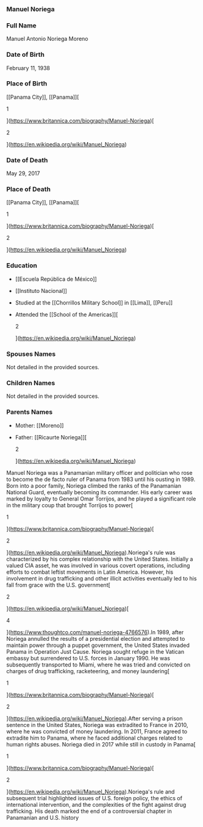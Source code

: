### Manuel Noriega

### Full Name

Manuel Antonio Noriega Moreno

### Date of Birth

February 11, 1938

### Place of Birth

[[Panama City]], [[Panama]][

1



](https://www.britannica.com/biography/Manuel-Noriega)[

2



](https://en.wikipedia.org/wiki/Manuel_Noriega)

### Date of Death

May 29, 2017

### Place of Death

[[Panama City]], [[Panama]][

1



](https://www.britannica.com/biography/Manuel-Noriega)[

2



](https://en.wikipedia.org/wiki/Manuel_Noriega)

### Education

- [[Escuela República de México]]
- [[Instituto Nacional]]
- Studied at the [[Chorrillos Military School]] in [[Lima]], [[Peru]]
- Attended the [[School of the Americas]][
    
    2
    
    
    
    ](https://en.wikipedia.org/wiki/Manuel_Noriega)

### Spouses Names

Not detailed in the provided sources.

### Children Names

Not detailed in the provided sources.

### Parents Names

- Mother: [[Moreno]]
- Father: [[Ricaurte Noriega]][
    
    2
    
    
    
    ](https://en.wikipedia.org/wiki/Manuel_Noriega)

Manuel Noriega was a Panamanian military officer and politician who rose to become the de facto ruler of Panama from 1983 until his ousting in 1989. Born into a poor family, Noriega climbed the ranks of the Panamanian National Guard, eventually becoming its commander. His early career was marked by loyalty to General Omar Torrijos, and he played a significant role in the military coup that brought Torrijos to power[

1



](https://www.britannica.com/biography/Manuel-Noriega)[

2



](https://en.wikipedia.org/wiki/Manuel_Noriega).Noriega's rule was characterized by his complex relationship with the United States. Initially a valued CIA asset, he was involved in various covert operations, including efforts to combat leftist movements in Latin America. However, his involvement in drug trafficking and other illicit activities eventually led to his fall from grace with the U.S. government[

2



](https://en.wikipedia.org/wiki/Manuel_Noriega)[

4



](https://www.thoughtco.com/manuel-noriega-4766576).In 1989, after Noriega annulled the results of a presidential election and attempted to maintain power through a puppet government, the United States invaded Panama in Operation Just Cause. Noriega sought refuge in the Vatican embassy but surrendered to U.S. forces in January 1990. He was subsequently transported to Miami, where he was tried and convicted on charges of drug trafficking, racketeering, and money laundering[

1



](https://www.britannica.com/biography/Manuel-Noriega)[

2



](https://en.wikipedia.org/wiki/Manuel_Noriega).After serving a prison sentence in the United States, Noriega was extradited to France in 2010, where he was convicted of money laundering. In 2011, France agreed to extradite him to Panama, where he faced additional charges related to human rights abuses. Noriega died in 2017 while still in custody in Panama[

1



](https://www.britannica.com/biography/Manuel-Noriega)[

2



](https://en.wikipedia.org/wiki/Manuel_Noriega).Noriega's rule and subsequent trial highlighted issues of U.S. foreign policy, the ethics of international intervention, and the complexities of the fight against drug trafficking. His death marked the end of a controversial chapter in Panamanian and U.S. history